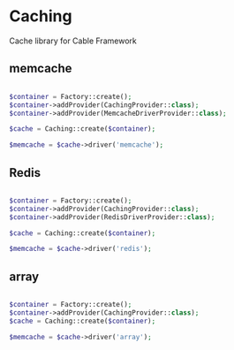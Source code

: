 # Caching
Cache library for Cable Framework


## memcache


```php 

$container = Factory::create();
$container->addProvider(CachingProvider::class);
$container->addProvider(MemcacheDriverProvider::class);

$cache = Caching::create($container);

$memcache = $cache->driver('memcache');


```

## Redis


```php 

$container = Factory::create();
$container->addProvider(CachingProvider::class);
$container->addProvider(RedisDriverProvider::class);

$cache = Caching::create($container);

$memcache = $cache->driver('redis');


```

## array


```php 

$container = Factory::create();
$container->addProvider(CachingProvider::class);
$cache = Caching::create($container);

$memcache = $cache->driver('array');


```